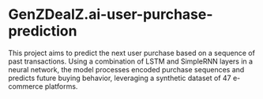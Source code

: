 # GenZDealZ.ai-user-purchase-prediction
This project aims to predict the next user purchase based on a sequence of past transactions. Using a combination of LSTM and SimpleRNN layers in a neural network, the model processes encoded purchase sequences and predicts future buying behavior, leveraging a synthetic dataset of 47 e-commerce platforms.
